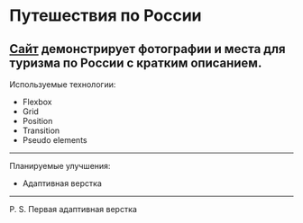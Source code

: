 # Путешествия по России

[Сайт](https://fufelschmerts.github.io/travel-russia/) демонстрирует фотографии и места для туризма по России с кратким описанием.
------

Используемые технологии:

+ Flexbox
+ Grid
+ Position
+ Transition
+ Pseudo elements
------

Планируемые улучшения:

+ Адаптивная верстка

------
P. S. Первая адаптивная верстка

